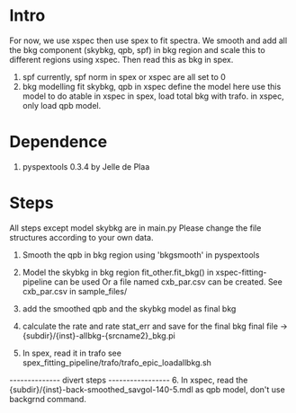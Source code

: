 # Intro
For now, we use xspec then use spex to fit spectra.
We smooth and add all the bkg component (skybkg, qpb, spf) in bkg region
and scale this to different regions using xspec. 
Then read this as bkg in spex. 

1. spf
currently, spf norm in spex or xspec are all set to 0
2. bkg modelling
fit skybkg, qpb in xspec
define the model here
use this model to do atable in xspec
in spex, load total bkg with trafo.
in xspec, only load qpb model. 

# Dependence
1. pyspextools 0.3.4 by Jelle de Plaa

# Steps
All steps except model skybkg are in main.py
Please change the file structures according to your own data.

1. Smooth the qpb in bkg region using 'bkgsmooth' in pyspextools

2. Model the skybkg in bkg region
fit_other.fit_bkg() in xspec-fitting-pipeline can be used
Or a file named cxb_par.csv can be created. 
See cxb_par.csv in sample_files/

3. add the smoothed qpb and the skybkg model as final bkg 

4. calculate the rate and rate stat_err and save for the final bkg
final file -> {subdir}/{inst}-allbkg-{srcname2}_bkg.pi

5. In spex, read it in trafo
see spex_fitting_pipeline/trafo/trafo_epic_loadallbkg.sh

-------------- divert steps -----------------
6. In xspec, read the {subdir}/{inst}-back-smoothed_savgol-140-5.mdl as qpb model, don't use backgrnd command. 

